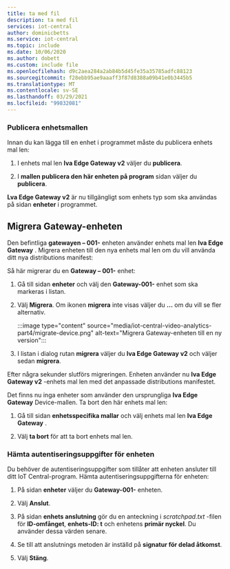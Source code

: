 ```yaml
---
title: ta med fil
description: ta med fil
services: iot-central
author: dominicbetts
ms.service: iot-central
ms.topic: include
ms.date: 10/06/2020
ms.author: dobett
ms.custom: include file
ms.openlocfilehash: d9c2aea284a2ab84b5d45fe35a35785adfc88123
ms.sourcegitcommit: f28ebb95ae9aaaff3f87d8388a09b41e0b3445b5
ms.translationtype: MT
ms.contentlocale: sv-SE
ms.lasthandoff: 03/29/2021
ms.locfileid: "99832081"
---
```

### <a name="publish-the-device-template"></a>Publicera enhetsmallen

Innan du kan lägga till en enhet i programmet måste du publicera enhets mal len:

1. I enhets mal len **lva Edge Gateway v2** väljer du **publicera**.

1. I **mallen publicera den här enheten på program** sidan väljer du **publicera**.

**Lva Edge Gateway v2** är nu tillgängligt som enhets typ som ska användas på sidan **enheter** i programmet.

## <a name="migrate-the-gateway-device"></a>Migrera Gateway-enheten

Den befintliga **gatewayen – 001-** enheten använder enhets mal len **lva Edge Gateway** . Migrera enheten till den nya enhets mal len om du vill använda ditt nya distributions manifest:

Så här migrerar du en **Gateway – 001-** enhet:

1. Gå till sidan **enheter** och välj den **Gateway-001-** enhet som ska markeras i listan.

1. Välj **Migrera**. Om ikonen **migrera** inte visas väljer du **...** om du vill se fler alternativ.

    :::image type="content" source="media/iot-central-video-analytics-part4/migrate-device.png" alt-text="Migrera Gateway-enheten till en ny version":::

1. I listan i dialog rutan **migrera** väljer du **lva Edge Gateway v2** och väljer sedan **migrera**.

Efter några sekunder slutförs migreringen. Enheten använder nu **lva Edge Gateway v2** -enhets mal len med det anpassade distributions manifestet.

Det finns nu inga enheter som använder den ursprungliga **lva Edge Gateway** Device-mallen. Ta bort den här enhets mal len:

1. Gå till sidan **enhetsspecifika mallar** och välj enhets mal len **lva Edge Gateway** .

1. Välj **ta bort** för att ta bort enhets mal len.

### <a name="get-the-device-credentials"></a>Hämta autentiseringsuppgifter för enheten

Du behöver de autentiseringsuppgifter som tillåter att enheten ansluter till ditt IoT Central-program. Hämta autentiseringsuppgifterna för enheten:

1. På sidan **enheter** väljer du **Gateway-001-** enheten.

1. Välj **Anslut**.

1. På sidan **enhets anslutning** gör du en anteckning i *scratchpad.txt* -filen för **ID-omfånget**, **enhets-ID: t** och enhetens **primär nyckel**. Du använder dessa värden senare.

1. Se till att anslutnings metoden är inställd på **signatur för delad åtkomst**.

1. Välj **Stäng**.

